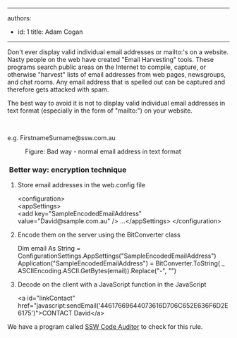 

---
authors:
  - id: 1
    title: Adam Cogan
---




<span class='intro'> <p>Don't ever display valid individual email addresses or mailto&#58;'s on a website. Nasty people on the web have created &quot;Email Harvesting&quot; tools. These programs search public areas on the Internet to compile, capture, or otherwise &quot;harvest&quot; lists of email addresses from web pages, newsgroups, and chat rooms. Any email address that is spelled out can be captured and therefore gets attacked with spam.<br></p><p>The best way to avoid it is not to display valid individual email addresses in text format (especially in the form of &quot;mailto&#58;&quot;) on your website.&#160;</p> </span>

<p>​​<br></p><p class="ssw15-rteElement-CodeArea">e.g. FirstnameSurname@ssw.com.au&#160;</p><dd class="ssw15-rteElement-FigureBad"> Figure&#58; Bad way&#160;- normal email address in text format<br></dd><h3 class="ssw15-rteElement-H3">&#160;Better way&#58; encryption technique&#160;</h3><ol><li>Store email addresses in the web.config file<br></li><p class="ssw15-rteElement-CodeArea">&lt;configuration&gt; <br>&lt;appSettings&gt; <br>&lt;add key=&quot;SampleEncodedEmailAddress&quot; value=&quot;David@sample.com.au&quot; /&gt; ...&lt;/appSettings&gt; &lt;/configuration&gt;</p><li>Encode them on the server using the BitConverter class&#160;<br></li><p class="ssw15-rteElement-CodeArea">Dim email As String = ConfigurationSettings.AppSettings(&quot;SampleEncodedEmailAddress&quot;) Application(&quot;SampleEncodedEmailAddress&quot;) = BitConverter.ToString( _ ASCIIEncoding.ASCII.GetBytes(email)).Replace(&quot;-&quot;, &quot;&quot;)</p><li>Decode on the client with a JavaScript function in the JavaScript<br></li><p class="ssw15-rteElement-CodeArea">&lt;a id=&quot;linkContact&quot; href=&quot;javascript&#58;sendEmail('44617669644073616D706C652E636F6D2E6175')&quot;&gt;CONTACT David&lt;/a&gt;​<br></p></ol><p class="ssw15-rteElement-YellowBorderBox">We have a program called&#160;<a href="https&#58;//www.ssw.com.au/ssw/CodeAuditor/">SSW Code Auditor</a>&#160;to check for this rule.</p><p>​<br></p>


